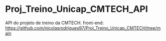 # Proj_Treino_Unicap_CMTECH_API
API do projeto de treino da CMTECH.
front-end: https://github.com/nicolasrodrigues97/Proj_Treino_Unicap_CMTECH/tree/main
